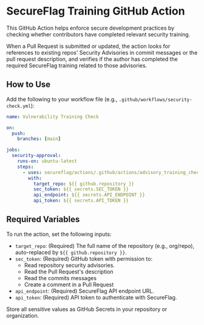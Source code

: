 # SecureFlag Training GitHub Action

This GitHub Action helps enforce secure development practices by checking whether contributors have completed relevant security training.

When a Pull Request is submitted or updated, the action looks for references to existing repos' Security Advisories in commit messages or the pull request description, and verifies if the author has completed the required SecureFlag training related to those advisories.

## How to Use

Add the following to your workflow file (e.g., `.github/workflows/security-check.yml`):

```yaml
name: Vulnerability Training Check

on:
  push:
    branches: [main]

jobs:
  security-approval:
    runs-on: ubuntu-latest
    steps:
      - uses: secureflag/actions/.github/actions/advisory_training_check@main
        with:
          target_repo: ${{ github.repository }}
          sec_token: ${{ secrets.SEC_TOKEN }}
          api_endpoint: ${{ secrets.API_ENDPOINT }}
          api_token: ${{ secrets.API_TOKEN }}
```

## Required Variables

To run the action, set the following inputs:

- `target_repo`: (Required) The full name of the repository (e.g., org/repo), auto-replaced by `${{ github.repository }}`.
- `sec_token`: (Required) GitHub token with permission to:
  - Read repository security advisories.
  - Read the Pull Request's description
  - Read the commits messages
  - Create a comment in a Pull Request
- `api_endpoint`: (Required) SecureFlag API endpoint URL.
- `api_token`: (Required) API token to authenticate with SecureFlag.

Store all sensitive values as GitHub Secrets in your repository or organization.
